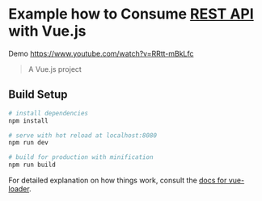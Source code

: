 # Example how to Consume <a href="https://github.com/RiadhRahmi/example-api-laravel" target="_blank"> REST API </a>  with Vue.js  


Demo https://www.youtube.com/watch?v=RRtt-mBkLfc

> A Vue.js project

## Build Setup

``` bash
# install dependencies
npm install

# serve with hot reload at localhost:8080
npm run dev

# build for production with minification
npm run build
```

For detailed explanation on how things work, consult the [docs for vue-loader](http://vuejs.github.io/vue-loader).
